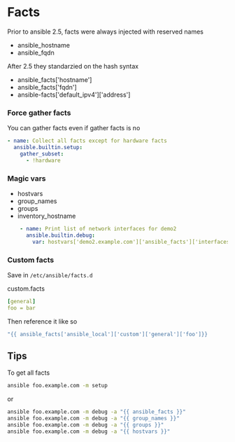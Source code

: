 # Facts

Prior to ansible 2.5, facts were always injected with reserved names

- ansible_hostname
- ansible_fqdn

After 2.5 they standarzied on the hash syntax

- ansible_facts['hostname']
- ansible_facts['fqdn']
- ansible-facts['default_ipv4']['address']


### Force gather facts

You can gather facts even if gather facts is no

```yaml
- name: Collect all facts except for hardware facts
  ansible.builtin.setup:
    gather_subset:
      - !hardware
```

### Magic vars

- hostvars
- group_names
- groups
- inventory_hostname

```yaml
    - name: Print list of network interfaces for demo2
      ansible.builtin.debug:
        var: hostvars['demo2.example.com']['ansible_facts']['interfaces']
```

### Custom facts

Save in `/etc/ansible/facts.d`

custom.facts

```yaml
[general]
foo = bar
```

Then reference it like so

```bash
"{{ ansible_facts['ansible_local']['custom']['general']['foo']}}
```


## Tips

To get all facts

```bash
ansible foo.example.com -m setup
```

or

```bash
ansible foo.example.com -m debug -a "{{ ansible_facts }}"
ansible foo.example.com -m debug -a "{{ group_names }}"
ansible foo.example.com -m debug -a "{{ groups }}"
ansible foo.example.com -m debug -a "{{ hostvars }}"


```
